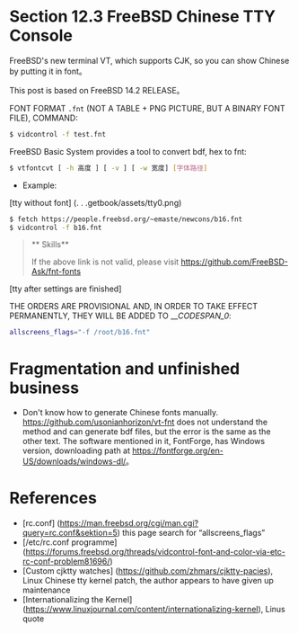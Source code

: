 # Section 12.3 FreeBSD Chinese TTY Console

FreeBSD's new terminal VT, which supports CJK, so you can show Chinese by putting it in font。

This post is based on FreeBSD 14.2 RELEASE。

FONT FORMAT `.fnt` (NOT A TABLE + PNG PICTURE, BUT A BINARY FONT FILE), COMMAND:

```sh
$ vidcontrol -f test.fnt
```

FreeBSD Basic System provides a tool to convert bdf, hex to fnt:

```sh
$ vtfontcvt [ -h 高度 ] [ -v ] [ -w 宽度] [字体路径]
```

- Example:


[tty without font] (. . .getbook/assets/tty0.png)

```sh
$ fetch https://people.freebsd.org/~emaste/newcons/b16.fnt
$ vidcontrol -f b16.fnt
```

>** Skills**
>
>If the above link is not valid, please visit <https://github.com/FreeBSD-Ask/fnt-fonts>

[tty after settings are finished]

THE ORDERS ARE PROVISIONAL AND, IN ORDER TO TAKE EFFECT PERMANENTLY, THEY WILL BE ADDED TO ___CODESPAN_0_:

```sh
allscreens_flags="-f /root/b16.fnt"
```

# Fragmentation and unfinished business

- Don't know how to generate Chinese fonts manually. <https://github.com/usonianhorizon/vt-fnt> does not understand the method and can generate bdf files, but the error is the same as the other text. The software mentioned in it, FontForge, has Windows version, downloading path at <https://fontforge.org/en-US/downloads/windows-dl/>。

# References

- [rc.conf] (https://man.freebsd.org/cgi/man.cgi?query=rc.conf&sektion=5) this page search for “allscreens_flags”
- [/etc/rc.conf programme] (https://forums.freebsd.org/threads/vidcontrol-font-and-color-via-etc-rc-conf-problem81696/)
- [Custom cjktty watches] (https://github.com/zhmars/cjktty-pacies), Linux Chinese tty kernel patch, the author appears to have given up maintenance
- [Internationalizing the Kernel] (https://www.linuxjournal.com/content/internationalizing-kernel), Linus quote
